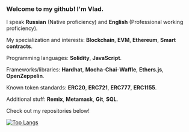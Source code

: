 ### Welcome to my github! I'm Vlad. 

I speak **Russian** (Native proficiency) and **English** (Professional working proficiency).

My specialization and interests: **Blockchain**, **EVM**, **Ethereum**, **Smart contracts**.

Programming languages: **Solidity**, **JavaScript**.

Frameworks/libraries: **Hardhat**, **Mocha**-**Chai**-**Waffle**, **Ethers.js**, **OpenZeppelin**.

Known token standards: **ERC20**, **ERC721**, **ERC777**, **ERC1155**.

Additional stuff: **Remix**, **Metamask**, **Git**, **SQL**.

Check out my repositories below!

[![Top Langs](https://github-readme-stats.vercel.app/api/top-langs/?username=poorjude&layout=compact)](https://github.com/anuraghazra/github-readme-stats)
